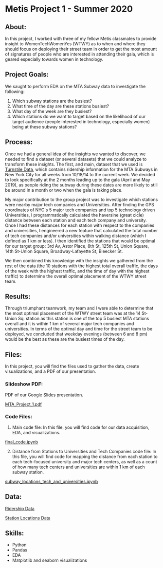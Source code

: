# **Metis Project 1 - Summer 2020**

## About:

In this project, I worked with three of my fellow Metis classmates to provide insight to WomenTechWomenYes (WTWY) as to when and where they should focus on deploying their street team in order to get the most amount of signatures of people who are interested in attending their gala, which is geared especially towards women in technology.

## Project Goals:
We saught to perform EDA on the MTA Subway data to investigate the following:

1. Which subway stations are the busiest?
2. What time of the day are these stations busiest?
3. What day of the week are they busiest?
4. Which stations do we want to target based on the likelihood of our target audience (people interested in technology, especially women) being at these subway stations?

## Process:

Once we had a general idea of the insights we wanted to discover, we needed to find a dataset (or several datasets) that we could analyze to transform these insights. The first, and main, dataset that we used is [Turnstile Data](http://web.mta.info/developers/turnstile.html), which contains ridership information for the MTA Subways in New York City for all weeks from 10/18/14 to the current week. We decided to look specifically at the 2 months leading up to the gala (April and May 2019), as people riding the subway during these dates are more likely to still be around in a month or two when the gala is taking place.

My major contribution to the group project was to investigate which stations were nearby major tech companies and Universities. After finding the GPS coordinates of NYC's 5 major tech companies and top 5 technology driven Universities, I programmatically calculated the haversine (great cicle) distance between each station and each tech company and university. Once I had these distances for each station with respect to the companies and universities, I engineered a new feature that calculated the total number of tech companies and/or universities within walking distance (which I defined as 1 km or less). I then identified the stations that would be optimal for our target group: 3rd Av, Astor Place, 8th St, 125th St, Union Square, 14th St-Union Square, Broadway-Lafayette St, Bleecker St.

We then combined this knowledge with the insights we gathered from the rest of the data (the 10 stations with the highest total overall traffic, the days of the week with the highest traffic, and the time of day with the highest traffic) to determine the overall optimal placement of the WTWY street team.

## Results:

Through triumphant teamwork, my team and I were able to determine that the most optimal placement of the WTWY street team was at the 14 St-Union Sq. station as this station is one of the top 5 busiest MTA stations overall and it is within 1 km of several major tech companies and universities. In terms of the optimal day and time for the street team to be deployed, we concluded that weekday evenings (between 6 and 8 pm) would be the best as these are the busiest times of the day.

## Files:

In this project, you will find the files used to gather the data, create visualizations, and a PDF of our presentation.

### Slideshow PDF:

PDF of our Google Slides presentation.

[MTA_Project_1.pdf](https://github.com/lindsayread/MyFirstDSProject-NYC_Substations/blob/master/MTA_Project_1.pdf)

### Code Files:

1. Main code file: In this file, you will find code for our data acquisition, EDA, and visualizations.

[final_code.ipynb](https://github.com/lindsayread/MyFirstDSProject-NYC_Substations/blob/master/final_code.ipynb)

2. Distance from Stations to Universities and Tech Companies code file: In this file, you will find code for mapping the distance from each station to each tech-focused university and major tech centers, as well as a count of how many tech centers and universities are within 1 km of each subway station.

[subway_locations_tech_and_universities.ipynb](https://github.com/lindsayread/MyFirstDSProject-NYC_Substations/blob/master/subway_locations_tech_and_universities.ipynb)

## Data:

[Ridership Data](http://web.mta.info/developers/turnstile.html)

[Station Locations Data](https://data.ny.gov/Transportation/NYC-Transit-Subway-Entrance-And-Exit-Data/i9wp-a4ja)

## Skills:

- Python 
- Pandas
- EDA
- Matplotlib and seaborn visualizations
